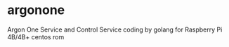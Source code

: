 # argonone
Argon One Service and Control Service  coding by golang  for Raspberry Pi 4B/4B+ centos rom
